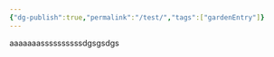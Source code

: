 ```yaml
---
{"dg-publish":true,"permalink":"/test/","tags":["gardenEntry"]}
---
```



aaaaaaassssssssssdgsgsdgs


